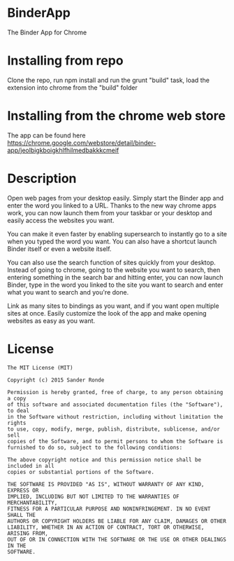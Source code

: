 # BinderApp
The Binder App for Chrome

# Installing from repo
Clone the repo, run npm install and run the grunt "build" task, load the extension into chrome from the "build" folder

# Installing from the chrome web store
The app can be found here https://chrome.google.com/webstore/detail/binder-app/jeolbigkboigkhlfhilmedbakkkcmeif

# Description
Open web pages from your desktop easily. Simply start the Binder app and enter the word you linked to a URL. Thanks to the new way chrome apps work, you can now launch them from your taskbar or your desktop and easily access the websites you want.

You can make it even faster by enabling supersearch to instantly go to a site when you typed the word you want. You can also have a shortcut launch Binder itself or even a website itself.

You can also use the search function of sites quickly from your desktop. Instead of going to chrome, going to the website you want to search, then entering something in the search bar and hitting enter, you can now launch Binder, type in the word you linked to the site you want to search and enter what you want to search and you're done.

Link as many sites to bindings as you want, and if you want open multiple sites at once. Easily customize the look of the app and make opening websites as easy as you want.

# License
```
The MIT License (MIT)

Copyright (c) 2015 Sander Ronde

Permission is hereby granted, free of charge, to any person obtaining a copy
of this software and associated documentation files (the "Software"), to deal
in the Software without restriction, including without limitation the rights
to use, copy, modify, merge, publish, distribute, sublicense, and/or sell
copies of the Software, and to permit persons to whom the Software is
furnished to do so, subject to the following conditions:

The above copyright notice and this permission notice shall be included in all
copies or substantial portions of the Software.

THE SOFTWARE IS PROVIDED "AS IS", WITHOUT WARRANTY OF ANY KIND, EXPRESS OR
IMPLIED, INCLUDING BUT NOT LIMITED TO THE WARRANTIES OF MERCHANTABILITY,
FITNESS FOR A PARTICULAR PURPOSE AND NONINFRINGEMENT. IN NO EVENT SHALL THE
AUTHORS OR COPYRIGHT HOLDERS BE LIABLE FOR ANY CLAIM, DAMAGES OR OTHER
LIABILITY, WHETHER IN AN ACTION OF CONTRACT, TORT OR OTHERWISE, ARISING FROM,
OUT OF OR IN CONNECTION WITH THE SOFTWARE OR THE USE OR OTHER DEALINGS IN THE
SOFTWARE.
```
